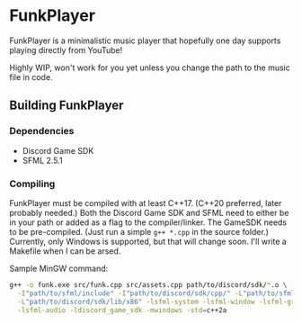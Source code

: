# FunkPlayer

FunkPlayer is a minimalistic music player that hopefully one day supports playing directly from YouTube!

Highly WIP, won't work for you yet unless you change the path to the music file in code.

## Building FunkPlayer

### Dependencies

- Discord Game SDK
- SFML 2.5.1

### Compiling

FunkPlayer must be compiled with at least C++17. (C++20 preferred, later probably needed.) Both the Discord Game SDK and SFML need to either be in your path or added as a flag to the compiler/linker. The GameSDK needs to be pre-compiled. (Just run a simple ``g++ *.cpp`` in the source folder.) Currently, only Windows is supported, but that will change soon. I'll write a Makefile when I can be arsed.

Sample MinGW command:

```bash
g++ -o funk.exe src/funk.cpp src/assets.cpp path/to/discord/sdk/*.o \
  -I"path/to/sfml/include" -I"path/to/discord/sdk/cpp/" -L"path/to/sfml/lib" \
  -L"path/to/discord/sdk/lib/x86" -lsfml-system -lsfml-window -lsfml-graphics \
  -lsfml-audio -ldiscord_game_sdk -mwindows -std=c++2a
```
